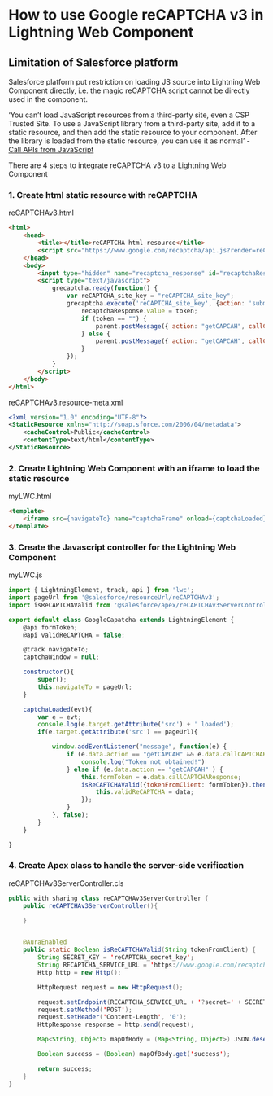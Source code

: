 # How to use Google reCAPTCHA v3 in Lightning Web Component

## Limitation of Salesforce platform
Salesforce platform put restriction on loading JS source into Lightning Web Component directly, i.e. the magic reCAPTCHA script cannot be directly used in the component. 


‘You can’t load JavaScript resources from a third-party site, even a CSP Trusted Site. To use a JavaScript library from a third-party site, add it to a static resource, and then add the static resource to your component. After the library is loaded from the static resource, you can use it as normal’ - [Call APIs from JavaScript](https://developer.salesforce.com/docs/component-library/documentation/en/lwc/lwc.js_api_calls)

There are 4 steps to integrate reCAPTCHA v3 to a Lightning Web Component
### 1.	Create html static resource with reCAPTCHA
reCAPTCHAv3.html
```html
<html>
    <head>
        <title></title>reCAPTCHA html resource</title>
        <script src="https://www.google.com/recaptcha/api.js?render=reCAPTCHA_site_key"></script>
    </head>
    <body>
        <input type="hidden" name="recaptcha_response" id="recaptchaResponse"/>
        <script type="text/javascript">
            grecaptcha.ready(function() {
                var reCAPTCHA_site_key = "reCAPTCHA_site_key";
                grecaptcha.execute('reCAPTCHA_site_key', {action: 'submit'}).then(function(token) {
                    recaptchaResponse.value = token;
                    if (token == "") {
                        parent.postMessage({ action: "getCAPCAH", callCAPTCHAResponse : "NOK"}, "*");
                    } else {
                        parent.postMessage({ action: "getCAPCAH", callCAPTCHAResponse : token}, "*");
                    }
                });
            }
        </script>
    </body>
</html>
```
reCAPTCHAv3.resource-meta.xml
```xml
<?xml version="1.0" encoding="UTF-8"?>
<StaticResource xmlns="http://soap.sforce.com/2006/04/metadata">
    <cacheControl>Public</cacheControl>
    <contentType>text/html</contentType>
</StaticResource>
```

### 2.	Create Lightning Web Component with an iframe to load the static resource
myLWC.html
```html
<template>
    <iframe src={navigateTo} name="captchaFrame" onload={captchaLoaded}></iframe>
</template>
```

### 3.	Create the Javascript controller for the Lightning Web Component
myLWC.js
```javascript
import { LightningElement, track, api } from 'lwc';
import pageUrl from '@salesforce/resourceUrl/reCAPTCHAv3';
import isReCAPTCHAValid from '@salesforce/apex/reCAPTCHAv3ServerController.isReCAPTCHAValid';

export default class GoogleCapatcha extends LightningElement {
    @api formToken;
    @api validReCAPTCHA = false;

    @track navigateTo;
    captchaWindow = null;

    constructor(){
        super();
        this.navigateTo = pageUrl;
    }

    captchaLoaded(evt){
        var e = evt;
        console.log(e.target.getAttribute('src') + ' loaded');
        if(e.target.getAttribute('src') == pageUrl){

            window.addEventListener("message", function(e) {
                if (e.data.action == "getCAPCAH" && e.data.callCAPTCHAResponse == "NOK"){
                    console.log("Token not obtained!")
                } else if (e.data.action == "getCAPCAH" ) {
                    this.formToken = e.data.callCAPTCHAResponse;
                    isReCAPTCHAValid({tokenFromClient: formToken}).then(data => {
                        this.validReCAPTCHA = data;
                    });
                }
            }, false);
        } 
    }

}
```


### 4.	Create Apex class to handle the server-side verification
reCAPTCHAv3ServerController.cls
```java
public with sharing class reCAPTCHAv3ServerController {
    public reCAPTCHAv3ServerController(){

    }


    @AuraEnabled
    public static Boolean isReCAPTCHAValid(String tokenFromClient) {
        String SECRET_KEY = 'reCAPTCHA_secret_key';
        String RECAPTCHA_SERVICE_URL = 'https://www.google.com/recaptcha/api/siteverify';
        Http http = new Http();

        HttpRequest request = new HttpRequest();

        request.setEndpoint(RECAPTCHA_SERVICE_URL + '?secret=' + SECRET_KEY + '&response' + tokenFromClient);
        request.setMethod('POST');
        request.setHeader('Content-Length', '0');
        HttpResponse response = http.send(request);

        Map<String, Object> mapOfBody = (Map<String, Object>) JSON.deserializeUntyped(response.getBody());

        Boolean success = (Boolean) mapOfBody.get('success');

        return success;
    }
}
```